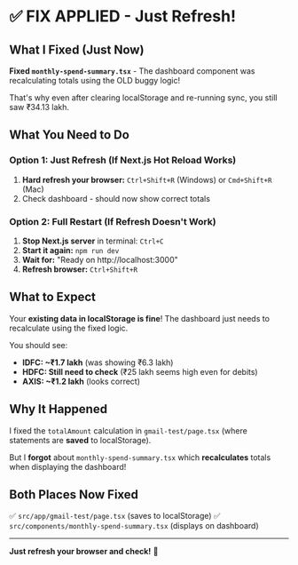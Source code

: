 # ✅ FIX APPLIED - Just Refresh!

## What I Fixed (Just Now)

**Fixed `monthly-spend-summary.tsx`** - The dashboard component was recalculating totals using the OLD buggy logic!

That's why even after clearing localStorage and re-running sync, you still saw ₹34.13 lakh.

## What You Need to Do

### **Option 1: Just Refresh** (If Next.js Hot Reload Works)
1. **Hard refresh your browser:** `Ctrl+Shift+R` (Windows) or `Cmd+Shift+R` (Mac)
2. Check dashboard - should now show correct totals

### **Option 2: Full Restart** (If Refresh Doesn't Work)
1. **Stop Next.js server** in terminal: `Ctrl+C`
2. **Start it again:** `npm run dev`
3. **Wait for:** "Ready on http://localhost:3000"
4. **Refresh browser:** `Ctrl+Shift+R`

## What to Expect

Your **existing data in localStorage is fine**! The dashboard just needs to recalculate using the fixed logic.

You should see:
- **IDFC: ~₹1.7 lakh** (was showing ₹6.3 lakh)
- **HDFC: Still need to check** (₹25 lakh seems high even for debits)
- **AXIS: ~₹1.2 lakh** (looks correct)

## Why It Happened

I fixed the `totalAmount` calculation in `gmail-test/page.tsx` (where statements are **saved** to localStorage).

But I **forgot** about `monthly-spend-summary.tsx` which **recalculates** totals when displaying the dashboard!

## Both Places Now Fixed

✅ `src/app/gmail-test/page.tsx` (saves to localStorage)
✅ `src/components/monthly-spend-summary.tsx` (displays on dashboard)

---

**Just refresh your browser and check!** 🚀

